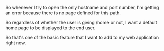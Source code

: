 So whenever I try to open the only hostname and port number, I'm getting an error because there is
no page defined for this path.

So regardless of whether the user is giving /home or not, I want a default home page to be displayed
to the end user.

So that's one of the basic feature that I want to add to my web application right now.